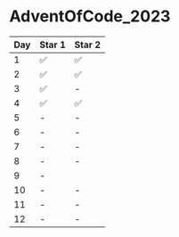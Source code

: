 # AdventOfCode_2023

| Day | Star 1 | Star 2 |
| --- | ------ | ------ |
| 1   | ✅     | ✅     |
| 2   | ✅     | ✅     |
| 3   | ✅     | -      |
| 4   | ✅     | ✅     |
| 5   | -      | -      |
| 6   | -      | -      |
| 7   | -      | -      |
| 8   | -      | -      |
| 9   | -      |        |
| 10  | -      | -      |
| 11  | -      | -      |
| 12  | -      | -      |
